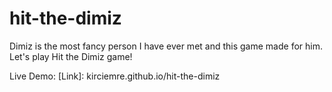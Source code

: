 # hit-the-dimiz
Dimiz is the most fancy person I have ever met and this game made for him.
Let's play Hit the Dimiz game!

Live Demo: 
[Link]: kirciemre.github.io/hit-the-dimiz


